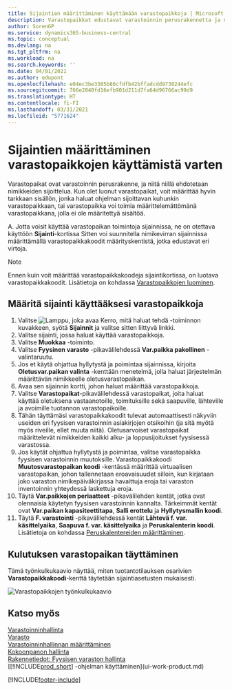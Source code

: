 ```yaml
---
title: Sijaintien määrittäminen käyttämään varastopaikkoja | Microsoft Docs
description: Varastopaikkat edustavat varastoinnin perusrakennetta ja niitä käytetään ehdotusten tekemiseksi nimikkeiden sijoittelusta. Kun olet luonut varastopaikat, voit määrittää hyvin tarkkaan sisällön, jonka haluat ohjelman sijoittavan kuhunkin varastopaikkaan, tai varastopaikka voi toimia määrittelemättömänä varastopaikkana, jolla ei ole määritettyä sisältöä.
author: SorenGP
ms.service: dynamics365-business-central
ms.topic: conceptual
ms.devlang: na
ms.tgt_pltfrm: na
ms.workload: na
ms.search.keywords: ''
ms.date: 04/01/2021
ms.author: edupont
ms.openlocfilehash: e04ec3be3385b86cfdfb42bffadcdd9730244efc
ms.sourcegitcommit: 766e2840fd16efb901d211d7fa64d96766ac99d9
ms.translationtype: HT
ms.contentlocale: fi-FI
ms.lasthandoff: 03/31/2021
ms.locfileid: "5771624"
---
```

# <a name="set-up-locations-to-use-bins"></a>Sijaintien määrittäminen varastopaikkojen käyttämistä varten
Varastopaikat ovat varastoinnin perusrakenne, ja niitä niillä ehdotetaan nimikkeiden sijoittelua. Kun olet luonut varastopaikat, voit määrittää hyvin tarkkaan sisällön, jonka haluat ohjelman sijoittavan kuhunkin varastopaikkaan, tai varastopaikka voi toimia määrittelemättömänä varastopaikkana, jolla ei ole määritettyä sisältöä.  

A. Jotta voisit käyttää varastopaikan toimintoja sijainnissa, ne on otettava käyttöön **Sijainti**-kortissa Sitten voi suunnitella nimikevirran sijainnissa määrittämällä varastopaikkakoodit määrityskentistä, jotka edustavat eri virtoja.  

> [!NOTE]  
>  Ennen kuin voit määrittää varastopaikkakoodeja sijaintikortissa, on luotava varastopaikkakoodit. Lisätietoja on kohdassa [Varastopaikkojen luominen](warehouse-how-to-create-individual-bins.md).  

## <a name="to-set-up-a-location-to-use-bins"></a>Määritä sijainti käyttääksesi varastopaikkoja  
1.  Valitse ![Lamppu, joka avaa Kerro, mitä haluat tehdä -toiminnon](media/ui-search/search_small.png "Kerro, mitä haluat tehdä") kuvakkeen, syötä **Sijainnit** ja valitse sitten liittyvä linkki.  
2.  Valitse sijainti, jossa haluat käyttää varastopaikkoja.  
3.  Valitse **Muokkaa** -toiminto.  
4.  Valitse **Fyysinen varasto** -pikavälilehdessä **Var.paikka pakollinen** -valintaruutu.  
5.  Jos et käytä ohjattua hyllytystä ja poimintaa sijainnissa, kirjoita **Oletusvar.paikan valinta** -kenttään menetelmä, jolla haluat järjestelmän määrittävän nimikkeelle oletusvarastopaikan.  
6.  Avaa sen sijainnin kortti, johon haluat määrittää varastopaikkoja.
7.  Valitse **Varastopaikat**-pikavälilehdessä varastopaikat, joita haluat käyttää oletuksena vastaanotoille, toimituksille sekä saapuville, lähteville ja avoimille tuotannon varastopaikoille.  
8.  Tähän täyttämäsi varastopaikkakoodit tulevat automaattisesti näkyviin useiden eri fyysisen varastoinnin asiakirjojen otsikoihin (ja sitä myötä myös riveille, ellet muuta niitä). Oletusarvoiset varastopaikat määrittelevät nimikkeiden kaikki alku- ja loppusijoitukset fyysisessä varastossa.  
9.  Jos käytät ohjattua hyllytystä ja poimintaa, valitse varastopaikka fyysisen varastoinnin muutoksille. Varastopaikkakoodi **Muutosvarastopaikan koodi** -kentässä määrittää virtuaalisen varastopaikan, johon tallennetaan eroavaisuudet silloin, kun kirjataan joko varaston nimikepäiväkirjassa havaittuja eroja tai varaston inventoinnin yhteydessä laskettuja eroja.  
10. Täytä **Var.paikkojen periaatteet** -pikavälilehden kentät, jotka ovat olennaisia käytetyn fyysisen varastoinnin kannalta. Tärkeimmät kentät ovat **Var.paikan kapasiteettitapa**, **Salli erottelu** ja **Hyllytysmallin koodi**.  
11. Täytä **F. varastointi** -pikavälilehdessä kentät **Lähtevä f. var. käsittelyaika**, **Saapuva f. var. käsittelyaika** ja  **Peruskalenterin koodi**. Lisätietoja on kohdassa [Peruskalentereiden määrittäminen](across-how-to-assign-base-calendars.md).

## <a name="filling-the-consumption-bin"></a>Kulutuksen varastopaikan täyttäminen
Tämä työnkulkukaavio näyttää, miten tuotantotilauksen osarivien **Varastopaikkakoodi**-kenttä täytetään sijaintiasetusten mukaisesti.

![Varastopaikkojen työnkulkukaavio](media/binflow.png "BinFlow")  

## <a name="see-also"></a>Katso myös
[Varastoinninhallinta](warehouse-manage-warehouse.md)  
[Varasto](inventory-manage-inventory.md)  
[Varastoinninhallinnan määrittäminen](warehouse-setup-warehouse.md)     
[Kokoonpanon hallinta](assembly-assemble-items.md)    
[Rakennetiedot: Fyysisen varaston hallinta](design-details-warehouse-management.md)  
[[!INCLUDE[prod_short](includes/prod_short.md)] -ohjelman käyttäminen](ui-work-product.md)


[!INCLUDE[footer-include](includes/footer-banner.md)]
